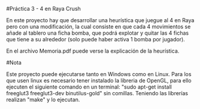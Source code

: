 #Práctica 3 - 4 en Raya Crush

En este proyecto hay que desarrollar una heurística que juegue al 4 en Raya pero con una modificación, la cual consiste en que cada 4 movimientos se añade al tablero una ficha bomba, que podrá explotar y quitar las 4 fichas que tiene a su alrededor (solo puede haber activa 1 bomba por jugador).

En el archivo Memoria.pdf puede verse la explicación de la heurística.

#Nota

Este proyecto puede ejecutarse tanto en Windows como en Linux. Para los que usen linux es necesario tener instalado la libreria de OpenGL, para ello ejecuten el siguiente comando en un terminal: "sudo apt-get install freeglut3 freeglut3-dev binutilus-gold" sin comillas. Teniendo las librerías realizan "make" y lo ejecutan.
